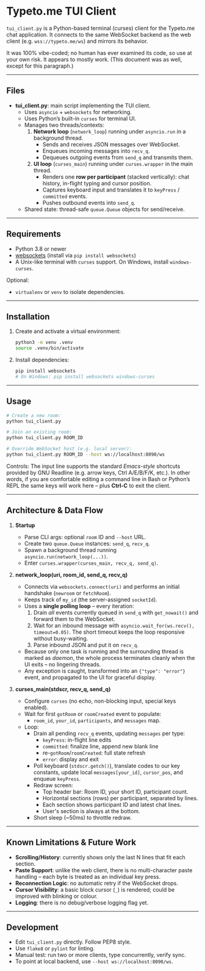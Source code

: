 # Typeto.me TUI Client

`tui_client.py` is a Python-based terminal (curses) client for the Typeto.me chat application.
It connects to the same WebSocket backend as the web client (e.g. `wss://typeto.me/ws`) and mirrors its behavior.

It was 100% vibe-coded; no human has ever examined its code, so use at your own risk. It appears to mostly work.
(This document was as well, except for this paragraph.)

---

## Files

- **tui_client.py**: main script implementing the TUI client.
  - Uses `asyncio` + `websockets` for networking.
  - Uses Python’s built-in `curses` for terminal UI.
  - Manages two threads/contexts:
    1. **Network loop** (`network_loop`) running under `asyncio.run` in a background thread.
       - Sends and receives JSON messages over WebSocket.
       - Enqueues incoming messages into `recv_q`.
       - Dequeues outgoing events from `send_q` and transmits them.
    2. **UI loop** (`curses_main`) running under `curses.wrapper` in the main thread.
       - Renders one **row per participant** (stacked vertically): chat history,
         in-flight typing and cursor position.
       - Captures keyboard input and translates it to `keyPress` / `committed` events.
       - Pushes outbound events into `send_q`.
  - Shared state: thread-safe `queue.Queue` objects for send/receive.

---

## Requirements

- Python 3.8 or newer
- [websockets](https://pypi.org/project/websockets/) (install via `pip install websockets`)
- A Unix-like terminal with `curses` support. On Windows, install `windows-curses`.

Optional:
- `virtualenv` or `venv` to isolate dependencies.

---

## Installation

1. Create and activate a virtual environment:
   ```bash
   python3 -m venv .venv
   source .venv/bin/activate
   ```
2. Install dependencies:
   ```bash
   pip install websockets
   # On Windows: pip install websockets windows-curses
   ```

---

## Usage

```bash
# Create a new room:
python tui_client.py

# Join an existing room:
python tui_client.py ROOM_ID

# Override WebSocket host (e.g. local server):
python tui_client.py ROOM_ID --host ws://localhost:8090/ws
```

Controls:
 The input line supports the standard *Emacs-style* shortcuts provided by
 GNU Readline (e.g. arrow keys, Ctrl A/E/B/F/K, etc.).  In other words, if
 you are comfortable editing a command line in Bash or Python’s REPL the
 same keys will work here – plus **Ctrl-C** to exit the client.

---

## Architecture & Data Flow

1. **Startup**
   - Parse CLI args: optional `room` ID and `--host` URL.
   - Create two `queue.Queue` instances: `send_q`, `recv_q`.
   - Spawn a background thread running `asyncio.run(network_loop(...))`.
   - Enter `curses.wrapper(curses_main, recv_q, send_q)`.

2. **network_loop(uri, room_id, send_q, recv_q)**
   - Connects via `websockets.connect(uri)` and performs an initial handshake
     (`newroom` or `fetchRoom`).
   - Keeps track of `my_id` (the server-assigned `socketId`).
   - Uses a **single polling loop** – every iteration:
     1. Drain *all* events currently queued in `send_q` with `get_nowait()` and
        forward them to the WebSocket.
     2. Wait for an inbound message with `asyncio.wait_for(ws.recv(),
        timeout=0.05)`. The short timeout keeps the loop responsive without
        busy-waiting.
     3. Parse inbound JSON and put it on `recv_q`.
   - Because only one task is running and the surrounding thread is marked
     as *daemon*, the whole process terminates cleanly when the UI exits – no
     lingering threads.
   - Any exception is caught, transformed into an `{"type": "error"}` event,
     and propagated to the UI for graceful display.

3. **curses_main(stdscr, recv_q, send_q)**
   - Configure `curses` (no echo, non-blocking input, special keys enabled).
   - Wait for first `gotRoom` or `roomCreated` event to populate:
     - `room_id`, `your_id`, `participants`, and `messages` map.
   - Loop:
     - Drain all pending `recv_q` events, updating `messages` per type:
       - `keyPress`: in-flight line edits
       - `committed`: finalize line, append new blank line
       - re-`gotRoom`/`roomCreated`: full state refresh
       - `error`: display and exit
     - Poll keyboard (`stdscr.getch()`), translate codes to our key constants,
       update local `messages[your_id]`, `cursor_pos`, and enqueue `keyPress`.
     - Redraw screen:
       - Top header bar: Room ID, your short ID, participant count.
       - Horizontal sections (rows) per participant, separated by lines.
       - Each section shows participant ID and latest chat lines.
       - User's section is always at the bottom.
     - Short sleep (~50ms) to throttle redraw.

---

## Known Limitations & Future Work
- **Scrolling/History**: currently shows only the last N lines that fit each section.
 - **Paste Support**: unlike the web client, there is no multi-character paste
   handling – each byte is treated as an individual key press.
 - **Reconnection Logic**: no automatic retry if the WebSocket drops.
 - **Cursor Visibility**: a basic block cursor (`_`) is rendered; could be
   improved with blinking or colour.
 - **Logging**: there is no debug/verbose logging flag yet.

---

## Development

- Edit `tui_client.py` directly. Follow PEP8 style.
- Use `flake8` or `pylint` for linting.
- Manual test: run two or more clients, type concurrently, verify sync.
- To point at local backend, use `--host ws://localhost:8090/ws`.
